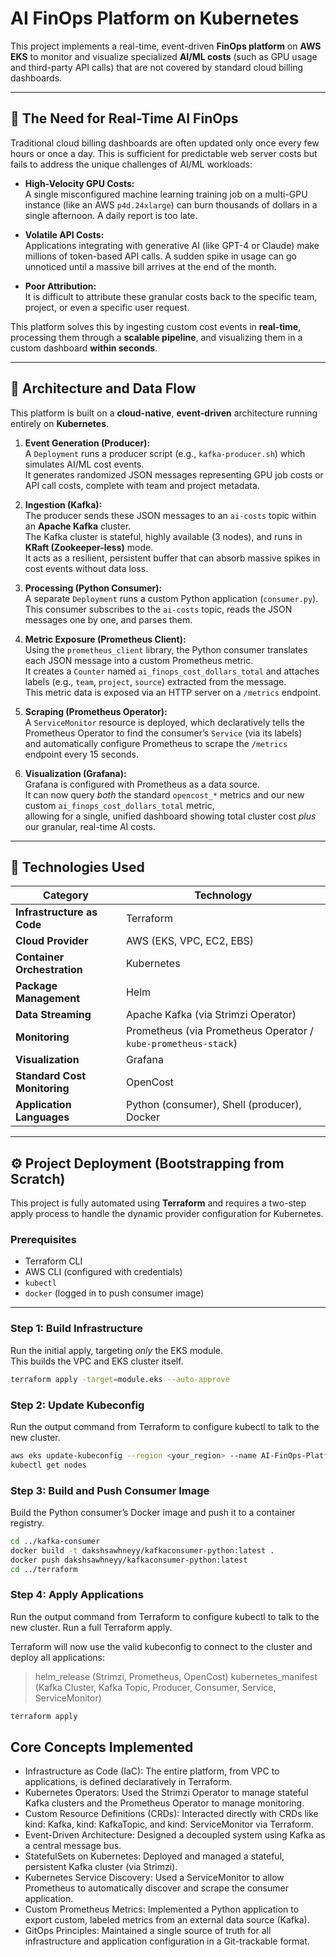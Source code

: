 # AI FinOps Platform on Kubernetes

This project implements a real-time, event-driven **FinOps platform** on **AWS EKS** to monitor and visualize specialized **AI/ML costs** (such as GPU usage and third-party API calls) that are not covered by standard cloud billing dashboards.

---

## 🚀 The Need for Real-Time AI FinOps

Traditional cloud billing dashboards are often updated only once every few hours or once a day. This is sufficient for predictable web server costs but fails to address the unique challenges of AI/ML workloads:

* **High-Velocity GPU Costs:**  
  A single misconfigured machine learning training job on a multi-GPU instance (like an AWS `p4d.24xlarge`) can burn thousands of dollars in a single afternoon. A daily report is too late.

* **Volatile API Costs:**  
  Applications integrating with generative AI (like GPT-4 or Claude) make millions of token-based API calls. A sudden spike in usage can go unnoticed until a massive bill arrives at the end of the month.

* **Poor Attribution:**  
  It is difficult to attribute these granular costs back to the specific team, project, or even a specific user request.

This platform solves this by ingesting custom cost events in **real-time**, processing them through a **scalable pipeline**, and visualizing them in a custom dashboard **within seconds**.

---

## 🧩 Architecture and Data Flow

This platform is built on a **cloud-native**, **event-driven** architecture running entirely on **Kubernetes**.

1. **Event Generation (Producer):**  
   A `Deployment` runs a producer script (e.g., `kafka-producer.sh`) which simulates AI/ML cost events.  
   It generates randomized JSON messages representing GPU job costs or API call costs, complete with team and project metadata.

2. **Ingestion (Kafka):**  
   The producer sends these JSON messages to an `ai-costs` topic within an **Apache Kafka** cluster.  
   The Kafka cluster is stateful, highly available (3 nodes), and runs in **KRaft (Zookeeper-less)** mode.  
   It acts as a resilient, persistent buffer that can absorb massive spikes in cost events without data loss.

3. **Processing (Python Consumer):**  
   A separate `Deployment` runs a custom Python application (`consumer.py`).  
   This consumer subscribes to the `ai-costs` topic, reads the JSON messages one by one, and parses them.

4. **Metric Exposure (Prometheus Client):**  
   Using the `prometheus_client` library, the Python consumer translates each JSON message into a custom Prometheus metric.  
   It creates a `Counter` named `ai_finops_cost_dollars_total` and attaches labels (e.g., `team`, `project`, `source`) extracted from the message.  
   This metric data is exposed via an HTTP server on a `/metrics` endpoint.

5. **Scraping (Prometheus Operator):**  
   A `ServiceMonitor` resource is deployed, which declaratively tells the Prometheus Operator to find the consumer’s `Service` (via its labels)  
   and automatically configure Prometheus to scrape the `/metrics` endpoint every 15 seconds.

6. **Visualization (Grafana):**  
   Grafana is configured with Prometheus as a data source.  
   It can now query *both* the standard `opencost_*` metrics and our new custom `ai_finops_cost_dollars_total` metric,  
   allowing for a single, unified dashboard showing total cluster cost *plus* our granular, real-time AI costs.

---

## 🧠 Technologies Used

| Category | Technology |
|-----------|-------------|
| **Infrastructure as Code** | Terraform |
| **Cloud Provider** | AWS (EKS, VPC, EC2, EBS) |
| **Container Orchestration** | Kubernetes |
| **Package Management** | Helm |
| **Data Streaming** | Apache Kafka (via Strimzi Operator) |
| **Monitoring** | Prometheus (via Prometheus Operator / `kube-prometheus-stack`) |
| **Visualization** | Grafana |
| **Standard Cost Monitoring** | OpenCost |
| **Application Languages** | Python (consumer), Shell (producer), Docker |

---

## ⚙️ Project Deployment (Bootstrapping from Scratch)

This project is fully automated using **Terraform** and requires a two-step apply process to handle the dynamic provider configuration for Kubernetes.

### **Prerequisites**
* Terraform CLI  
* AWS CLI (configured with credentials)  
* `kubectl`  
* `docker` (logged in to push consumer image)

---

### **Step 1: Build Infrastructure**
Run the initial apply, targeting *only* the EKS module.  
This builds the VPC and EKS cluster itself.

```bash
terraform apply -target=module.eks --auto-approve
```

### **Step 2: Update Kubeconfig**
Run the output command from Terraform to configure kubectl to talk to the new cluster.

```bash
aws eks update-kubeconfig --region <your_region> --name AI-FinOps-Platform
kubectl get nodes
```

### **Step 3: Build and Push Consumer Image**
Build the Python consumer’s Docker image and push it to a container registry.

```bash
cd ../kafka-consumer
docker build -t dakshsawhneyy/kafkaconsumer-python:latest .
docker push dakshsawhneyy/kafkaconsumer-python:latest
cd ../terraform
```

### **Step 4: Apply Applications**
Run the output command from Terraform to configure kubectl to talk to the new cluster.
Run a full Terraform apply.

Terraform will now use the valid kubeconfig to connect to the cluster and deploy all applications:
> helm_release (Strimzi, Prometheus, OpenCost)
> kubernetes_manifest (Kafka Cluster, Kafka Topic, Producer, Consumer, Service, ServiceMonitor)

```bash
terraform apply
```

## Core Concepts Implemented
* Infrastructure as Code (IaC):
The entire platform, from VPC to applications, is defined declaratively in Terraform.
* Kubernetes Operators:
Used the Strimzi Operator to manage stateful Kafka clusters and the Prometheus Operator to manage monitoring.
* Custom Resource Definitions (CRDs):
Interacted directly with CRDs like kind: Kafka, kind: KafkaTopic, and kind: ServiceMonitor via Terraform.
* Event-Driven Architecture:
Designed a decoupled system using Kafka as a central message bus.
* StatefulSets on Kubernetes:
Deployed and managed a stateful, persistent Kafka cluster (via Strimzi).
* Kubernetes Service Discovery:
Used a ServiceMonitor to allow Prometheus to automatically discover and scrape the consumer application.
* Custom Prometheus Metrics:
Implemented a Python application to export custom, labeled metrics from an external data source (Kafka).
* GitOps Principles:
Maintained a single source of truth for all infrastructure and application configuration in a Git-trackable format.
